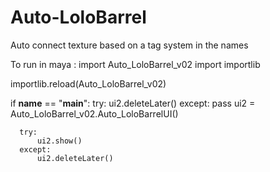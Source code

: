 # Auto-LoloBarrel
Auto connect texture based on a tag system in the names

To run in maya : 
  import Auto_LoloBarrel_v02
  import importlib

  importlib.reload(Auto_LoloBarrel_v02)


  if __name__ == "__main__":
      try:
          ui2.deleteLater()
      except:
          pass
      ui2 = Auto_LoloBarrel_v02.Auto_LoloBarrelUI()

      try:
          ui2.show()
      except:
          ui2.deleteLater()



